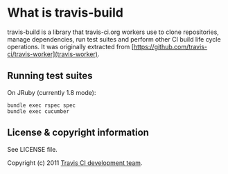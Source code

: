 # What is travis-build

travis-build is a library that travis-ci.org workers use to clone repositories, manage dependencies,
run test suites and perform other CI build life cycle operations. It was originally extracted from
[https://github.com/travis-ci/travis-worker](travis-worker).


## Running test suites

On JRuby (currently 1.8 mode):

    bundle exec rspec spec
    bundle exec cucumber


## License & copyright information ##

See LICENSE file.

Copyright (c) 2011 [Travis CI development team](https://github.com/travis-ci).
